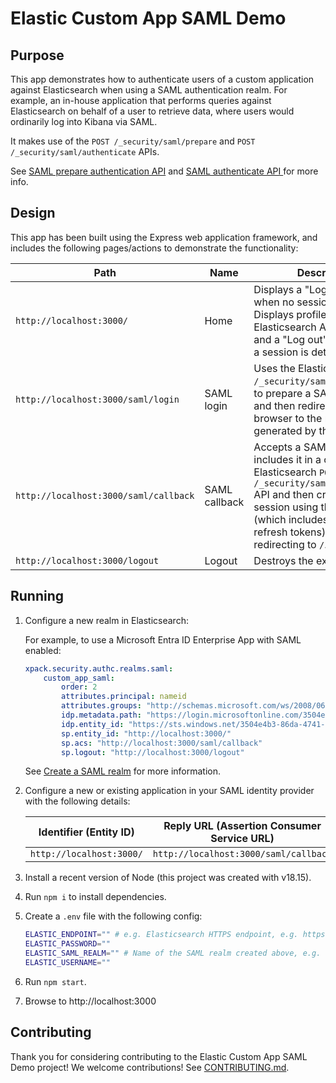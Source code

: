 # Elastic Custom App SAML Demo

## Purpose

This app demonstrates how to authenticate users of a custom application against Elasticsearch when using a SAML authentication realm. For example, an in-house application that performs queries against Elasticsearch on behalf of a user to retrieve data, where users would ordinarily log into Kibana via SAML.

It makes use of the `POST /_security/saml/prepare` and `POST /_security/saml/authenticate` APIs.

See [SAML prepare authentication API](https://www.elastic.co/guide/en/elasticsearch/reference/current/security-api-saml-prepare-authentication.html) and [SAML authenticate API
](https://www.elastic.co/guide/en/elasticsearch/reference/current/security-api-saml-authenticate.html) for more info.

## Design

This app has been built using the Express web application framework, and includes the following pages/actions to demonstrate the functionality:

|Path|Name|Description|
|---|---|---|
|`http://localhost:3000/`|Home|Displays a "Log in" button when no session is detected. Displays profile data, an Elasticsearch API response and a "Log out" button when a session is detected.|
|`http://localhost:3000/saml/login`|SAML login|Uses the Elasticsearch `POST /_security/saml/prepare` API to prepare a SAML request and then redirects the browser to the redirect URL generated by the API.|
|`http://localhost:3000/saml/callback`|SAML callback|Accepts a SAML response, includes it in a call to the Elasticsearch `POST /_security/saml/authenticate` API and then creates a session using the response (which includes access and refresh tokens) before redirecting to `/`.|
|`http://localhost:3000/logout`|Logout|Destroys the existing session.|

## Running

1. Configure a new realm in Elasticsearch:

    For example, to use a Microsoft Entra ID Enterprise App with SAML enabled:

    ```yaml
    xpack.security.authc.realms.saml:
        custom_app_saml:
            order: 2
            attributes.principal: nameid
            attributes.groups: "http://schemas.microsoft.com/ws/2008/06/identity/claims/groups"
            idp.metadata.path: "https://login.microsoftonline.com/3504e4b3-86da-4741-8f28-f6c113ff884d/federationmetadata/2007-06/federationmetadata.xml?appid=5d372d7f-c28d-49c5-9521-112ace78bca0"
            idp.entity_id: "https://sts.windows.net/3504e4b3-86da-4741-8f28-f6c113ff884d/"
            sp.entity_id: "http://localhost:3000/"
            sp.acs: "http://localhost:3000/saml/callback"
            sp.logout: "http://localhost:3000/logout"
    ```

    See [Create a SAML realm](https://www.elastic.co/guide/en/elasticsearch/reference/current/saml-guide-stack.html#saml-create-realm) for more information.

1. Configure a new or existing application in your SAML identity provider with the following details:

    |Identifier (Entity ID)|Reply URL (Assertion Consumer Service URL)|
    |---|---|
    |`http://localhost:3000/`|`http://localhost:3000/saml/callback`|

1. Install a recent version of Node (this project was created with v18.15).
1. Run `npm i` to install dependencies.
1. Create a `.env` file with the following config:

    ```bash
    ELASTIC_ENDPOINT="" # e.g. Elasticsearch HTTPS endpoint, e.g. https://custom-app-saml-demo.es.eu-west-2.aws.cloud.es.io/
    ELASTIC_PASSWORD=""
    ELASTIC_SAML_REALM="" # Name of the SAML realm created above, e.g. custom_app_saml
    ELASTIC_USERNAME=""
    ```

1. Run `npm start`.
1. Browse to http://localhost:3000

## Contributing

Thank you for considering contributing to the Elastic Custom App SAML Demo project! We welcome contributions! See [CONTRIBUTING.md](CONTRIBUTING.md).
